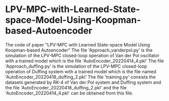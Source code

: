 # LPV-MPC-with-Learned-State-space-Model-Using-Koopman-based-Autoencoder
The code of paper "LPV-MPC with Learned State-space Model Using Koopman-based Autoencoder"
The file 'Approach_vanderpol.py' is the simulation of the LPV-MPC closed-loop operation of Van der Pol oscillator with a trained model which is the file 'AutoEncoder_20220414_4.pkl'
The file 'Approach_duffing.py' is the simulation of the LPV-MPC closed-loop operation of Duffing system with a trained model which is the file named  'AutoEncoder_20220418_duffing_2.pkl'
The file 'training.py' consists the datasets generated by RK-4 of Van der Pol system and Duffing system and the file 'AutoEncoder_20220418_duffing_2.pkl' and the file 'AutoEncoder_20220414_4.pkl' can be obtained from this file.
